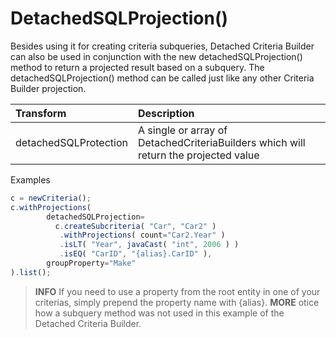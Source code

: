 # DetachedSQLProjection\(\)

Besides using it for creating criteria subqueries, Detached Criteria Builder can also be used in conjunction with the new detachedSQLProjection\(\) method to return a projected result based on a subquery. The detachedSQLProjection\(\) method can be called just like any other Criteria Builder projection.

| Transform | Description |
| :--- | :--- |
| detachedSQLProtection | A single or array of DetachedCriteriaBuilders which will return the projected value |

Examples

```javascript
c = newCriteria();
c.withProjections(
        detachedSQLProjection= 
          c.createSubcriteria( "Car", "Car2" )
           .withProjections( count="Car2.Year" )
           .isLT( "Year", javaCast( "int", 2006 ) )
           .isEQ( "CarID", "{alias}.CarID" ),           
        groupProperty="Make"
).list();
```

> **INFO** If you need to use a property from the root entity in one of your criterias, simply prepend the property name with {alias}. **MORE** otice how a subquery method was not used in this example of the Detached Criteria Builder.

